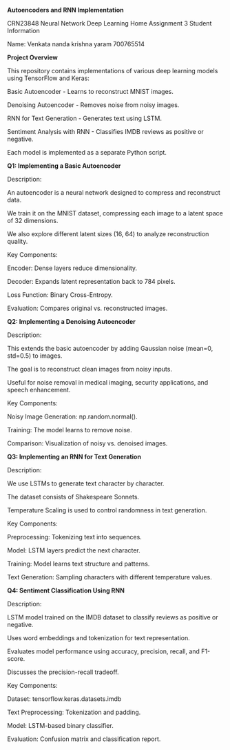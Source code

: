 **Autoencoders and RNN Implementation**

CRN23848 Neural Network Deep Learning Home Assignment 3 Student Information

Name: Venkata nanda krishna yaram 700765514

**Project Overview**

This repository contains implementations of various deep learning models using TensorFlow and Keras:

Basic Autoencoder - Learns to reconstruct MNIST images.

Denoising Autoencoder - Removes noise from noisy images.

RNN for Text Generation - Generates text using LSTM.

Sentiment Analysis with RNN - Classifies IMDB reviews as positive or negative.

Each model is implemented as a separate Python script.

**Q1: Implementing a Basic Autoencoder**

Description:

An autoencoder is a neural network designed to compress and reconstruct data.

We train it on the MNIST dataset, compressing each image to a latent space of 32 dimensions.

We also explore different latent sizes (16, 64) to analyze reconstruction quality.

Key Components:

Encoder: Dense layers reduce dimensionality.

Decoder: Expands latent representation back to 784 pixels.

Loss Function: Binary Cross-Entropy.

Evaluation: Compares original vs. reconstructed images.

**Q2: Implementing a Denoising Autoencoder**

Description:

This extends the basic autoencoder by adding Gaussian noise (mean=0, std=0.5) to images.

The goal is to reconstruct clean images from noisy inputs.

Useful for noise removal in medical imaging, security applications, and speech enhancement.

Key Components:

Noisy Image Generation: np.random.normal().

Training: The model learns to remove noise.

Comparison: Visualization of noisy vs. denoised images.

**Q3: Implementing an RNN for Text Generation**

Description:

We use LSTMs to generate text character by character.

The dataset consists of Shakespeare Sonnets.

Temperature Scaling is used to control randomness in text generation.

Key Components:

Preprocessing: Tokenizing text into sequences.

Model: LSTM layers predict the next character.

Training: Model learns text structure and patterns.

Text Generation: Sampling characters with different temperature values.

**Q4: Sentiment Classification Using RNN**

Description:

LSTM model trained on the IMDB dataset to classify reviews as positive or negative.

Uses word embeddings and tokenization for text representation.

Evaluates model performance using accuracy, precision, recall, and F1-score.

Discusses the precision-recall tradeoff.

Key Components:

Dataset: tensorflow.keras.datasets.imdb

Text Preprocessing: Tokenization and padding.

Model: LSTM-based binary classifier.

Evaluation: Confusion matrix and classification report.
